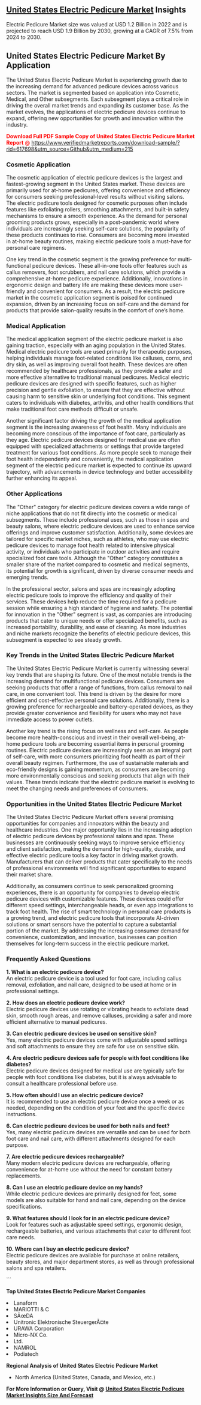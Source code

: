 <h2><a href="https://www.verifiedmarketreports.com/download-sample/?rid=617698&amp;utm_source=Github&amp;utm_medium=215" target="_blank">United States Electric Pedicure Market</a> Insights</h2><p>Electric Pedicure Market size was valued at USD 1.2 Billion in 2022 and is projected to reach USD 1.9 Billion by 2030, growing at a CAGR of 7.5% from 2024 to 2030.</p><p><h2>United States Electric Pedicure Market By Application</h2><p>The United States Electric Pedicure Market is experiencing growth due to the increasing demand for advanced pedicure devices across various sectors. The market is segmented based on application into Cosmetic, Medical, and Other subsegments. Each subsegment plays a critical role in driving the overall market trends and expanding its customer base. As the market evolves, the applications of electric pedicure devices continue to expand, offering new opportunities for growth and innovation within the industry.</p><p><p><span class=""><span style="color: #ff0000;"><strong>Download Full PDF Sample Copy of United States Electric Pedicure Market Report</strong> @ </span><a href="https://www.verifiedmarketreports.com/download-sample/?rid=617698&amp;utm_source=Github&amp;utm_medium=215" target="_blank">https://www.verifiedmarketreports.com/download-sample/?rid=617698&amp;utm_source=Github&amp;utm_medium=215</a></span></p></p><h3>Cosmetic Application</h3><p>The cosmetic application of electric pedicure devices is the largest and fastest-growing segment in the United States market. These devices are primarily used for at-home pedicures, offering convenience and efficiency for consumers seeking professional-level results without visiting salons. The electric pedicure tools designed for cosmetic purposes often include features like exfoliating rollers, smoothing attachments, and built-in safety mechanisms to ensure a smooth experience. As the demand for personal grooming products grows, especially in a post-pandemic world where individuals are increasingly seeking self-care solutions, the popularity of these products continues to rise. Consumers are becoming more invested in at-home beauty routines, making electric pedicure tools a must-have for personal care regimens.<p>One key trend in the cosmetic segment is the growing preference for multi-functional pedicure devices. These all-in-one tools offer features such as callus removers, foot scrubbers, and nail care solutions, which provide a comprehensive at-home pedicure experience. Additionally, innovations in ergonomic design and battery life are making these devices more user-friendly and convenient for consumers. As a result, the electric pedicure market in the cosmetic application segment is poised for continued expansion, driven by an increasing focus on self-care and the demand for products that provide salon-quality results in the comfort of one’s home.</p><h3>Medical Application</h3><p>The medical application segment of the electric pedicure market is also gaining traction, especially with an aging population in the United States. Medical electric pedicure tools are used primarily for therapeutic purposes, helping individuals manage foot-related conditions like calluses, corns, and dry skin, as well as improving overall foot health. These devices are often recommended by healthcare professionals, as they provide a safer and more effective alternative to traditional manual pedicures. Medical electric pedicure devices are designed with specific features, such as higher precision and gentle exfoliation, to ensure that they are effective without causing harm to sensitive skin or underlying foot conditions. This segment caters to individuals with diabetes, arthritis, and other health conditions that make traditional foot care methods difficult or unsafe.<p>Another significant factor driving the growth of the medical application segment is the increasing awareness of foot health. Many individuals are becoming more conscious of the importance of foot care, particularly as they age. Electric pedicure devices designed for medical use are often equipped with specialized attachments or settings that provide targeted treatment for various foot conditions. As more people seek to manage their foot health independently and conveniently, the medical application segment of the electric pedicure market is expected to continue its upward trajectory, with advancements in device technology and better accessibility further enhancing its appeal.</p><h3>Other Applications</h3><p>The "Other" category for electric pedicure devices covers a wide range of niche applications that do not fit directly into the cosmetic or medical subsegments. These include professional uses, such as those in spas and beauty salons, where electric pedicure devices are used to enhance service offerings and improve customer satisfaction. Additionally, some devices are tailored for specific market niches, such as athletes, who may use electric pedicure devices to manage foot health related to intensive physical activity, or individuals who participate in outdoor activities and require specialized foot care tools. Although the "Other" category constitutes a smaller share of the market compared to cosmetic and medical segments, its potential for growth is significant, driven by diverse consumer needs and emerging trends.<p>In the professional sector, salons and spas are increasingly adopting electric pedicure tools to improve the efficiency and quality of their services. These devices help reduce the time required for a pedicure session while ensuring a high standard of hygiene and safety. The potential for innovation in the "Other" segment is vast, as companies are introducing products that cater to unique needs or offer specialized benefits, such as increased portability, durability, and ease of cleaning. As more industries and niche markets recognize the benefits of electric pedicure devices, this subsegment is expected to see steady growth.</p><h3>Key Trends in the United States Electric Pedicure Market</h3><p>The United States Electric Pedicure Market is currently witnessing several key trends that are shaping its future. One of the most notable trends is the increasing demand for multifunctional pedicure devices. Consumers are seeking products that offer a range of functions, from callus removal to nail care, in one convenient tool. This trend is driven by the desire for more efficient and cost-effective personal care solutions. Additionally, there is a growing preference for rechargeable and battery-operated devices, as they provide greater convenience and flexibility for users who may not have immediate access to power outlets.</p><p>Another key trend is the rising focus on wellness and self-care. As people become more health-conscious and invest in their overall well-being, at-home pedicure tools are becoming essential items in personal grooming routines. Electric pedicure devices are increasingly seen as an integral part of self-care, with more consumers prioritizing foot health as part of their overall beauty regimen. Furthermore, the use of sustainable materials and eco-friendly designs is gaining momentum, as consumers are becoming more environmentally conscious and seeking products that align with their values. These trends indicate that the electric pedicure market is evolving to meet the changing needs and preferences of consumers.</p><h3>Opportunities in the United States Electric Pedicure Market</h3><p>The United States Electric Pedicure Market offers several promising opportunities for companies and innovators within the beauty and healthcare industries. One major opportunity lies in the increasing adoption of electric pedicure devices by professional salons and spas. These businesses are continuously seeking ways to improve service efficiency and client satisfaction, making the demand for high-quality, durable, and effective electric pedicure tools a key factor in driving market growth. Manufacturers that can deliver products that cater specifically to the needs of professional environments will find significant opportunities to expand their market share.</p><p>Additionally, as consumers continue to seek personalized grooming experiences, there is an opportunity for companies to develop electric pedicure devices with customizable features. These devices could offer different speed settings, interchangeable heads, or even app integrations to track foot health. The rise of smart technology in personal care products is a growing trend, and electric pedicure tools that incorporate AI-driven solutions or smart sensors have the potential to capture a substantial portion of the market. By addressing the increasing consumer demand for convenience, customization, and innovation, businesses can position themselves for long-term success in the electric pedicure market.</p><h3>Frequently Asked Questions</h3><p><strong>1. What is an electric pedicure device?</strong><br>An electric pedicure device is a tool used for foot care, including callus removal, exfoliation, and nail care, designed to be used at home or in professional settings.</p><p><strong>2. How does an electric pedicure device work?</strong><br>Electric pedicure devices use rotating or vibrating heads to exfoliate dead skin, smooth rough areas, and remove calluses, providing a safer and more efficient alternative to manual pedicures.</p><p><strong>3. Can electric pedicure devices be used on sensitive skin?</strong><br>Yes, many electric pedicure devices come with adjustable speed settings and soft attachments to ensure they are safe for use on sensitive skin.</p><p><strong>4. Are electric pedicure devices safe for people with foot conditions like diabetes?</strong><br>Electric pedicure devices designed for medical use are typically safe for people with foot conditions like diabetes, but it is always advisable to consult a healthcare professional before use.</p><p><strong>5. How often should I use an electric pedicure device?</strong><br>It is recommended to use an electric pedicure device once a week or as needed, depending on the condition of your feet and the specific device instructions.</p><p><strong>6. Can electric pedicure devices be used for both nails and feet?</strong><br>Yes, many electric pedicure devices are versatile and can be used for both foot care and nail care, with different attachments designed for each purpose.</p><p><strong>7. Are electric pedicure devices rechargeable?</strong><br>Many modern electric pedicure devices are rechargeable, offering convenience for at-home use without the need for constant battery replacements.</p><p><strong>8. Can I use an electric pedicure device on my hands?</strong><br>While electric pedicure devices are primarily designed for feet, some models are also suitable for hand and nail care, depending on the device specifications.</p><p><strong>9. What features should I look for in an electric pedicure device?</strong><br>Look for features such as adjustable speed settings, ergonomic design, rechargeable batteries, and various attachments that cater to different foot care needs.</p><p><strong>10. Where can I buy an electric pedicure device?</strong><br>Electric pedicure devices are available for purchase at online retailers, beauty stores, and major department stores, as well as through professional salons and spa retailers.</p>```</p><p><strong>Top United States Electric Pedicure Market Companies</strong></p><div data-test-id=""><p><li>Lanaform</li><li> MARIOTTI & C</li><li> SÃœDA</li><li> Unitronic Elektronische SteuergerÃ¤te</li><li> URAWA Corporation</li><li> Micro-NX Co.</li><li> Ltd.</li><li> NAMROL</li><li> Podiatech</li></p><div><strong>Regional Analysis of&nbsp;United States Electric Pedicure Market</strong></div><ul><li dir="ltr"><p dir="ltr">North America&nbsp;(United States, Canada, and Mexico, etc.)</p></li></ul><p><strong>For More Information or Query, Visit @&nbsp;</strong><strong><a href="https://www.verifiedmarketreports.com/product/electric-pedicure-market/?utm_source=Github&amp;utm_medium=215" target="_blank">United States Electric Pedicure Market Insights Size And Forecast</a></strong></p></div>
